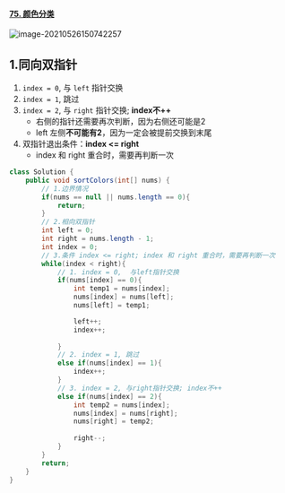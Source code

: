 #### [75. 颜色分类](https://leetcode-cn.com/problems/sort-colors/)

![image-20210526150742257](https://raw.githubusercontent.com/TWDH/Leetcode-From-Zero/pictures/img/image-20210526150742257.png)

## 1.同向双指针

1. `index = 0`, 与 `left` 指针交换
2. `index = 1`, 跳过
3. `index = 2`, 与 `right` 指针交换; **index不++**
   - 右侧的指针还需要再次判断，因为右侧还可能是2
   - left 左侧**不可能有2**，因为一定会被提前交换到末尾
4. 双指针退出条件：**index <= right**
   - index 和 right 重合时，需要再判断一次

```java
class Solution {
    public void sortColors(int[] nums) {
        // 1.边界情况
        if(nums == null || nums.length == 0){
            return;
        }
        // 2.相向双指针
        int left = 0;
        int right = nums.length - 1;
        int index = 0;
        // 3.条件 index <= right; index 和 right 重合时，需要再判断一次
        while(index < right){
            // 1. index = 0,  与left指针交换
            if(nums[index] == 0){
                int temp1 = nums[index];
                nums[index] = nums[left];
                nums[left] = temp1;

                left++;
                index++;
                
            }
            // 2. index = 1, 跳过
            else if(nums[index] == 1){
                index++;
            }
            // 3. index = 2, 与right指针交换; index不++
            else if(nums[index] == 2){
                int temp2 = nums[index];
                nums[index] = nums[right];
                nums[right] = temp2;
                
                right--;
            }
        }
        return;
    }
}
```



